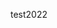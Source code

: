 <!--
 * @Begin: *********************************
 * @Author: Lizili
 * @Company: CCNU PLAC
 * @email: lizili@mail.ccnu.edu.cn
 * @github: https://github.com/xx
 * @Date: 2022-04-11 23:51:32
 * @LastEditTime: 2022-04-11 23:54:54
 * @motto: Still water run deep
 * @Description: Modify here please
 * @FilePath: /test/README.md
 * @HowToRun: root -l filename
 * @End: *********************************
-->
test2022
